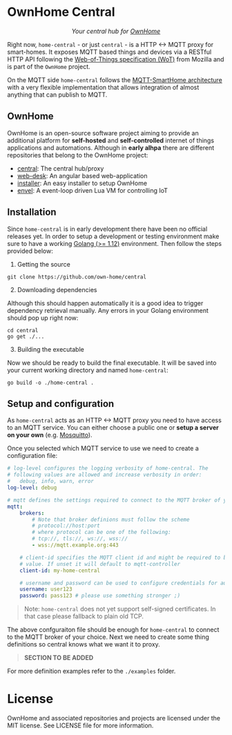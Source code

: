 # OwnHome Central

<p align="center"><i> Your central hub for <a href="https://own-home.github.io">OwnHome</a> </i></p>

Right now, `home-central` - or just `central` - is a HTTP <-> MQTT proxy for smart-homes. It exposes MQTT based things and devices via a RESTful HTTP API following the [Web-of-Things specification (WoT)](https://iot.mozilla.org/wot/) from Mozilla and is part of the `OwnHome` project.

On the MQTT side `home-central` follows the [MQTT-SmartHome architecture](https://github.com/mqtt-smarthome/mqtt-smarthome) with a very flexible implementation that allows integration of almost anything that can publish to MQTT.

## OwnHome

OwnHome is an open-source software project aiming to provide an additional platform for **self-hosted** and **self-controlled** internet of things applications and automations. Although in **early alhpa** there are different repositories that belong to the OwnHome project:

 * [central](https://github.com/own-home/central): The central hub/proxy
 * [web-desk](https://github.com/own-home/web-desk): An angular based web-application
 * [installer](https://github.com/own-home/installer): An easy installer to setup OwnHome
 * [envel](https://github.com/ppacher/envel): A event-loop driven Lua VM for controlling IoT
 
## Installation

Since `home-central` is in early development there have been no official releases yet. In order to setup a development or testing environment make sure to have a working [Golang (>= 1.12)](https://golang.org) environment. Then follow the steps provided below:

1. Getting the source

```
git clone https://github.com/own-home/central 
```

2. Downloading dependencies

Although this should happen automatically it is a good idea to trigger dependency
retrieval manually. Any errors in your Golang environment should pop up right now:

```
cd central
go get ./...
```

3. Building the executable

Now we should be ready to build the final executable. It will be saved into your current working directory and named `home-central`:

```
go build -o ./home-central .
```

## Setup and configuration

As `home-central` acts as an HTTP <-> MQTT proxy you need to have access to an MQTT service. You can either choose a public one or **setup a server on your own** (e.g. [Mosquitto](https://mosquitto.org/)). 

Once you selected which MQTT service to use we need to create a configuration file:

```yaml
# log-level configures the logging verbosity of home-central. The
# following values are allowed and increase verbosity in order:
#   debug, info, warn, error
log-level: debug

# mqtt defines the settings required to connect to the MQTT broker of your choice.
mqtt:
    brokers:
        # Note that broker definions must follow the scheme
        # protocol://host:port
        # where protocol can be one of the following:
        # tcp://, tls://, ws://, wss://
        - wss://mqtt.example.org:443

    # client-id specifies the MQTT client id and might be required to be set to a fixed
    # value. If unset it will default to mqtt-controller
    client-id: my-home-central

    # username and password can be used to configure credentials for authentication
    username: user123
    password: pass123 # please use something stronger ;)
```

> Note: `home-central` does not yet support self-signed certificates. In that case please fallback to plain old TCP.

The above confguraiton file should be enough for `home-central` to connect to the MQTT broker of your choice. Next we need to create some thing definitions so central knows what we want it to proxy. 

>
> **SECTION TO BE ADDED**
>

For more definition examples refer to the `./examples` folder.

# License

OwnHome and associated repositories and projects are licensed under the MIT license. See LICENSE file for more information.
